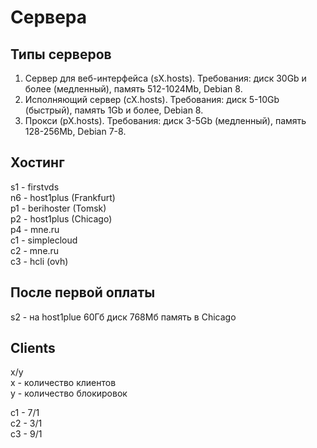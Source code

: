 Сервера
=======

Типы серверов
-------------
1. Сервер для веб-интерфейса (sX.hosts). Требования: диск 30Gb и более (медленный), память 512-1024Mb, Debian 8.
2. Исполняющий сервер (cX.hosts). Требования: диск 5-10Gb (быстрый), память 1Gb и более, Debian 8.
3. Прокси (pX.hosts). Требования: диск 3-5Gb (медленный), память 128-256Mb, Debian 7-8.

Хостинг
-------
s1 - firstvds  
n6 - host1plus (Frankfurt)  
p1 - berihoster (Tomsk)  
p2 - host1plus (Chicago)  
p4 - mne.ru  
c1 - simplecloud  
c2 - mne.ru  
c3 - hcli (ovh)  

После первой оплаты
-------------------
s2 - на host1plue 60Гб диск 768Мб память в Chicago  

Clients
-------
x/y  
x - количество клиентов  
y - количество блокировок  

c1 - 7/1  
c2 - 3/1  
c3 - 9/1  
